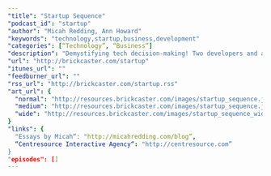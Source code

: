 ```yaml
---
"title": "Startup Sequence"
"podcast_id": "startup"
"author": "Micah Redding, Ann Howard"
"keywords": "technology,startup,business,development"
"categories": [“Technology”, “Business”]
"description": "Demystifying tech decision-making! Two developers and a human being discuss the difficult world of technology, business, and building software that matters."
"url": "http://brickcaster.com/startup"
"itunes_url": ""
"feedburner_url": ""
"rss_url": "http://brickcaster.com/startup.rss"
"art_url": {
  "normal": "http://resources.brickcaster.com/images/startup_sequence.jpg",
  "medium": "http://resources.brickcaster.com/images/startup_sequence.jpg",
  "wide": "http://resources.brickcaster.com/images/startup_sequence_wide.jpg""
}
"links": {
  "Essays by Micah“: "http://micahredding.com/blog”,
  “Centresource Interactive Agency“: "http://centresource.com”
}
"episodes": []
---
```

